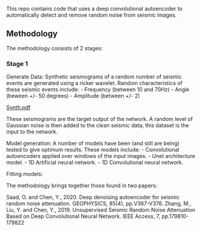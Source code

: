 This repo contains code that uses a deep convolutional autoencoder to automatically detect and remove random noise from seismic images. 

## Methodology
The methodology consists of 2 stages:
### Stage 1
  Generate Data:
  Synthetic seismograms of a random number of seismic events are generated using a ricker wavelet. Random characteristics of these seismic events include: 
    - Frequency (between 10 and 70Hz) 
    - Angle (beween +/- 50 degrees)
    - Amplitude (between +/- 2)
 
[Synth.pdf](https://github.com/Greveley/AutoEncoderImageDenoise/files/6191701/Synth.pdf)

  These seismograms are the target output of the network. A random level of Gaussian noise is then added to the clean seismic data; this dataset is the input to the network. 
	
  Model generation: 
	A number of models have been (and still are being) tested to give optimum results. These models include: 
	- Convolutional autoencoders applied over windows of the input images.
	- Unet architecture model. 
	- 1D Artificial neural network.
	- 1D Convolutional neural network. 

  Fitting models: 
	
	
  



The methodology brings together those found in two papers: 

  Saad, O. and Chen, Y., 2020. Deep denoising autoencoder for seismic random noise attenuation. GEOPHYSICS, 85(4), pp.V367-V376.
  Zhang, M., Liu, Y. and Chen, Y., 2019. Unsupervised Seismic Random Noise Attenuation Based on Deep Convolutional Neural Network. IEEE Access, 7, pp.179810-179822

